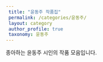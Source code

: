 ```yaml
---
 title: "윤동주 작품집"
 permalink: /categories/윤동주/
 layout: category
 author_profile: true
 taxonomy: 윤동주
---
```


종아하는 윤동주 시인의 작품 모음입니다.
